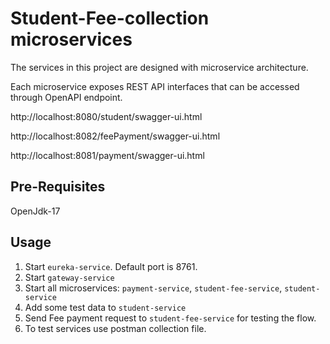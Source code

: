 # Student-Fee-collection microservices

The services in this project are designed with microservice architecture.

Each microservice exposes REST API interfaces that can be accessed through OpenAPI endpoint.

http://localhost:8080/student/swagger-ui.html

http://localhost:8082/feePayment/swagger-ui.html

http://localhost:8081/payment/swagger-ui.html

## Pre-Requisites
OpenJdk-17

## Usage
 1. Start `eureka-service`. Default port is 8761.
 2. Start `gateway-service`
 3. Start all microservices: `payment-service`, `student-fee-service`, `student-service`
 4. Add some test data to `student-service`
 5. Send Fee payment request to `student-fee-service` for testing the flow.
 6. To test services use postman collection file.
